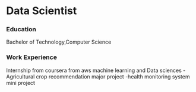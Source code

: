 # Data Scientist

### Education
Bachelor of Technology,Computer Science

### Work Experience
Internship from coursera from aws machine learning
and Data sciences
-Agricultural crop recommendation major project
-health monitoring system mini project
